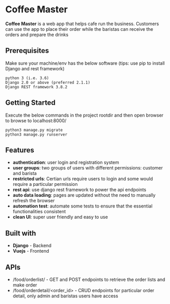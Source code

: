 # Coffee Master
**Coffee Master** is a web app that helps cafe run the business. Customers can use the app to place their order while the baristas can receive the orders and prepare the drinks

## Prerequisites
Make sure your machine/env has the below software (tips: use pip to install Django and rest framework)
```
python 3 (i.e. 3.6)
Django 2.0 or above (preferred 2.1.1)
Django REST framework 3.8.2
```

## Getting Started
Execute the below commands in the project rootdir and then open browser to browse to localhost:8000/
```
python3 manage.py migrate
python3 manage.py runserver
```

## Features
* **authentication**: user login and registration system
* **user groups**: two groups of users with different permissions: customer and barista 
* **restricted urls**: Certian urls require users to login and some would require a particular permission 
* **rest api**: use django rest framework to power the api endpoints 
* **auto data loading**: pages are updated without the need to manually refresh the browser 
* **automation test**: automate some tests to ensure that the essential functionalities consistent 
* **clean UI**: super user friendly and easy to use 

## Built with
* **Django** - Backend
* **Vuejs** - Frontend

## APIs
* /food/orderlist/ - GET and POST endpoints to retrieve the order lists and make order
* /food/orderdetail/<order_id> - CRUD endpoints for particular order detail, only admin and baristas users have access




